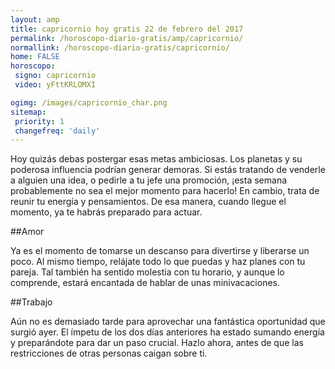 ```yaml
---
layout: amp
title: capricornio hoy gratis 22 de febrero del 2017 
permalink: /horoscopo-diario-gratis/amp/capricornio/
normallink: /horoscopo-diario-gratis/capricornio/
home: FALSE
horoscopo:
 signo: capricornio
 video: yFttKRLOMXI

ogimg: /images/capricornio_char.png
sitemap:
 priority: 1
 changefreq: 'daily'
---
```



Hoy quizás debas postergar esas metas ambiciosas. Los planetas y su poderosa influencia podrían generar demoras. Si estás tratando de venderle a alguien una idea, o pedirle a tu jefe una promoción, ¡esta semana probablemente no sea el mejor momento para hacerlo! En cambio, trata de reunir tu energía y pensamientos. De esa manera, cuando llegue el momento, ya te habrás preparado para actuar.

##Amor

Ya es el momento de tomarse un descanso para divertirse y liberarse un poco. Al mismo tiempo, relájate todo lo que puedas y haz planes con tu pareja. Tal también ha sentido molestia con tu horario, y aunque lo comprende, estará encantada de hablar de unas minivacaciones.

##Trabajo

Aún no es demasiado tarde para aprovechar una fantástica oportunidad que surgió ayer. El ímpetu de los dos días anteriores ha estado sumando energía y preparándote para dar un paso crucial. Hazlo ahora, antes de que las restricciones de otras personas caigan sobre ti.